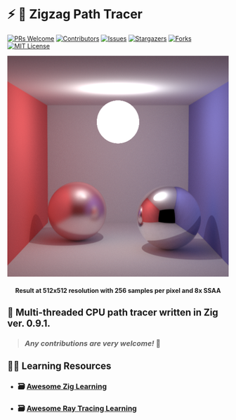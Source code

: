 # :zap: :high_brightness: **Zigzag Path Tracer**

[![PRs Welcome](https://img.shields.io/badge/PRs-welcome-brightgreen.svg?style=for-the-badge)](https://github.com/tensorush/Zigzag-Path-Tracer/pulls)
[![Contributors][contributors-shield]][contributors-url]
[![Issues][issues-shield]][issues-url]
[![Stargazers][stars-shield]][stars-url]
[![Forks][forks-shield]][forks-url]
[![MIT License][license-shield]][license-url]

<p align="center">
    <img src="https://github.com/tensorush/Zigzag-Path-Tracer/blob/master/images/cornell_box.png">
</p>

<h4 align="center">
    <p>Result at 512x512 resolution with 256 samples per pixel and 8x SSAA</p>
</h4>

## :trident: Multi-threaded CPU path tracer written in Zig ver. 0.9.1.

> ### _Any contributions are very welcome!_ :hugs:

## :man_teacher: Learning Resources

- ### :card_file_box: [Awesome Zig Learning](https://github.com/tensorush/Awesome-PL-Learning#zap-zig)

- ### :card_file_box: [Awesome Ray Tracing Learning](https://github.com/tensorush/Awesome-3D-Programming#high_brightness-ray-tracing)

<!-- MARKDOWN LINKS -->

[contributors-shield]: https://img.shields.io/github/contributors/tensorush/Zigzag-Path-Tracer.svg?style=for-the-badge
[contributors-url]: https://github.com/tensorush/Zigzag-Path-Tracer/graphs/contributors
[issues-shield]: https://img.shields.io/github/issues/tensorush/Zigzag-Path-Tracer.svg?style=for-the-badge
[issues-url]: https://github.com/tensorush/Zigzag-Path-Tracer/issues
[stars-shield]: https://img.shields.io/github/stars/tensorush/Zigzag-Path-Tracer.svg?style=for-the-badge
[stars-url]: https://github.com/tensorush/Zigzag-Path-Tracer/stargazers
[forks-shield]: https://img.shields.io/github/forks/tensorush/Zigzag-Path-Tracer.svg?style=for-the-badge
[forks-url]: https://github.com/tensorush/Zigzag-Path-Tracer/network/members
[license-shield]: https://img.shields.io/github/license/tensorush/Zigzag-Path-Tracer.svg?style=for-the-badge
[license-url]: https://github.com/tensorush/Zigzag-Path-Tracer/blob/master/LICENSE.md
